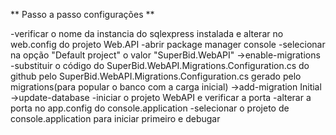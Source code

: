 ** Passo a passo configurações **

-verificar o nome da instancia do sqlexpress instalada e alterar no web.config do projeto Web.API
-abrir package manager console
-selecionar na opção "Default project" o valor "SuperBid.WebAPI"
->enable-migrations
-substituir o código do SuperBid.WebAPI.Migrations.Configuration.cs do github pelo SuperBid.WebAPI.Migrations.Configuration.cs gerado pelo migrations(para popular o banco com a carga inicial)
->add-migration Initial
->update-database
-iniciar o projeto WebAPI e verificar a porta
-alterar a porta no app.config do console.application
-selecionar o projeto de console.application para iniciar primeiro e debugar
